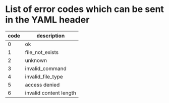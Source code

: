 
# List of error codes which can be sent in the YAML header

| code | description            |
|------|------------------------|
| 0    | ok                     |
| 1    | file_not_exists        |
| 2    | unknown                |
| 3    | invalid_command        |
| 4    | invalid_file_type      |
| 5    | access denied          |
| 6    | invalid content length |

